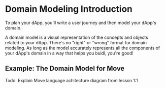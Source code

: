 # Domain Modeling Introduction

To plan your dApp, you'll write a user journey and then model your dApp's domain.

A domain model is a visual representation of the concepts and objects related to your dApp. There's no "right" or "wrong" format for domain modeling. As long as the model accurately represents all the components of your dApp's domain in a way that helps you buidl, you're good!

## Example: The Domain Model for Move

Todo: Explain Move language achitecture diagram from lesson 1:1
